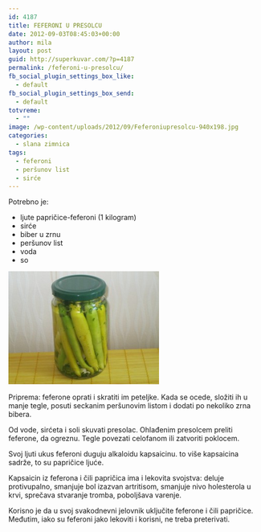 ```yaml
---
id: 4187
title: FEFERONI U PRESOLCU
date: 2012-09-03T08:45:03+00:00
author: mila
layout: post
guid: http://superkuvar.com/?p=4187
permalink: /feferoni-u-presolcu/
fb_social_plugin_settings_box_like:
  - default
fb_social_plugin_settings_box_send:
  - default
totvreme:
  - ""
image: /wp-content/uploads/2012/09/Feferoniupresolcu-940x198.jpg
categories:
  - slana zimnica
tags:
  - feferoni
  - peršunov list
  - sirće
---
```

Potrebno je:

  * ljute papričice-feferoni (1 kilogram)
  * sirće
  * biber u zrnu
  * peršunov list
  * voda
  * so

<img class="alignnone size-medium wp-image-4188" title="Feferoniupresolcu" src="/wp-content/uploads/2012/09/Feferoniupresolcu-300x225.jpg" alt="" width="300" height="225" /> 

Priprema: feferone oprati i skratiti im peteljke. Kada se ocede, složiti ih u manje tegle, posuti seckanim peršunovim listom i dodati po nekoliko zrna bibera.

Od vode, sirćeta i soli skuvati presolac. Ohlađenim presolcem preliti feferone, da ogreznu. Tegle povezati celofanom ili zatvoriti poklocem.

Svoj ljuti ukus feferoni duguju alkaloidu kapsaicinu.  to više kapsaicina sadrže, to su papričice ljuće.

Kapsaicin iz feferona i čili papričica ima i lekovita svojstva: deluje protivupalno, smanjuje bol izazvan artritisom, smanjuje nivo holesterola u krvi, sprečava stvaranje tromba, poboljšava varenje.

Korisno je da u svoj svakodnevni jelovnik uključite feferone i čili papričice. Međutim, iako su feferoni jako lekoviti i korisni, ne treba preterivati.